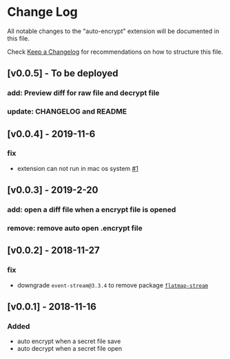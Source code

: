 # Change Log
All notable changes to the "auto-encrypt" extension will be documented in this file.

Check [Keep a Changelog](http://keepachangelog.com/) for recommendations on how to structure this file.

## [v0.0.5] - To be deployed
### add: Preview diff for raw file and decrypt file
### update: CHANGELOG and README

## [v0.0.4] - 2019-11-6
### fix

- extension can not run in mac os system [#1](https://github.com/double2kill/vscode-auto-encrypt/issues/1)

## [v0.0.3] - 2019-2-20
### add: open a diff file when a encrypt file is opened
### remove: remove auto open .encrypt file


## [v0.0.2] - 2018-11-27
### fix

- downgrade `event-stream@3.3.4` to remove package [`flatmap-stream`](https://github.com/dominictarr/event-stream/issues/116)

## [v0.0.1] - 2018-11-16

### Added
- auto encrypt when a secret file save
- auto decrypt when a secret file open